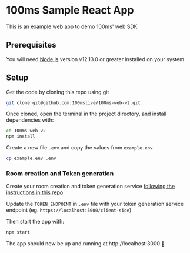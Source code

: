 # 100ms Sample React App

This is an example web app to demo 100ms' web SDK

## Prerequisites

You will need [Node.js](https://nodejs.org) version v12.13.0 or greater installed on your system

## Setup

Get the code by cloning this repo using git

```bash
git clone git@github.com:100mslive/100ms-web-v2.git
```

Once cloned, open the terminal in the project directory, and install dependencies with:

```bash
cd 100ms-web-v2
npm install
```

Create a new file `.env` and copy the values from `example.env`

```bash
cp example.env .env
```

### Room creation and Token generation

Create your room creation and token generation service [following the instructions in this repo](https://github.com/100mslive/100ms-server-python-flask)

Update the `TOKEN_ENDPOINT` in `.env` file with your token generation service endpoint (eg. `https://localhost:5000/client-side`)

Then start the app with:

```bash
npm start
```

The app should now be up and running at http://localhost:3000 🚀
